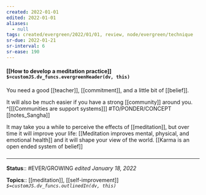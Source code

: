 ```yaml
---
created: 2022-01-01 
edited: 2022-01-01
aliases:
  - null
tags: created/evergreen/2022/01/01, review, node/evergreen/technique 
sr-due: 2022-01-21
sr-interval: 6
sr-ease: 190
---
```


#### [[How to develop a meditation practice]] `$=customJS.dv_funcs.evergreenHeader(dv, this)`

You need a good [[teacher]], [[commitment]], and a little bit of [[belief]]. 

It will also be much easier if you have a strong [[community]] around you.
^[[[Communities are support systems]]]
#TO/PONDER/CONCEPT [[notes_Sangha]]

It may take you a while to perceive the effects of [[meditation]], but over time it will improve your life:
[[Meditation improves mental, physical, and emotional health]]
and it will shape your view of the world.
[[Karma is an open ended system of belief]]

### <hr class="footnote"/>

**Status**:: #EVER/GROWING
*edited January 18, 2022*

**Topics**:: [[meditation]], [[self-improvement]]
*`$=customJS.dv_funcs.outlinedIn(dv, this)`*
